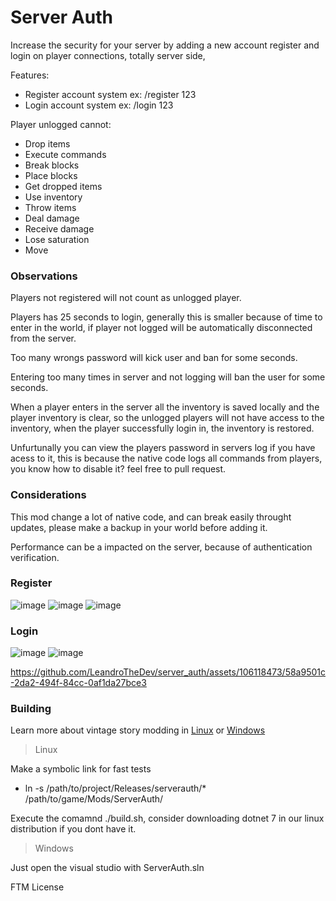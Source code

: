 # Server Auth
Increase the security for your server by adding a new account register and login on player connections, totally server side,

Features:
- Register account system ex: /register 123
- Login account system ex: /login 123

Player unlogged cannot:
- Drop items
- Execute commands
- Break blocks
- Place blocks
- Get dropped items
- Use inventory
- Throw items
- Deal damage
- Receive damage
- Lose saturation
- Move

### Observations
Players not registered will not count as unlogged player.

Players has 25 seconds to login, generally this is smaller because of time to enter in the world, if player not logged will be automatically disconnected from the server.

Too many wrongs password will kick user and ban for some seconds.

Entering too many times in server and not logging will ban the user for some seconds.

When a player enters in the server all the inventory is saved locally and the player inventory is clear, so
the unlogged players will not have access to the inventory, when the player successfully login in, the inventory is restored.

Unfurtunally you can view the players password in servers log if you have acess to it, this is because the native code logs all commands from players, you know how to disable it? feel free to pull request.

### Considerations
This mod change a lot of native code, and can break easily throught updates, please make a backup in your world before adding it.

Performance can be a impacted on the server, because of authentication verification.

### Register
![image](https://github.com/LeandroTheDev/server_auth/assets/106118473/0091d753-6329-4d6a-b871-bbb3ef8f3a36) 
![image](https://github.com/LeandroTheDev/server_auth/assets/106118473/969828d4-2381-4df5-9fb6-8bc71ea9fd36)
![image](https://github.com/LeandroTheDev/server_auth/assets/106118473/1066845b-becf-4e62-9375-ba48e5df3559)

### Login
![image](https://github.com/LeandroTheDev/server_auth/assets/106118473/0193f58e-cf56-435f-a300-42dd4cc02746)
![image](https://github.com/LeandroTheDev/server_auth/assets/106118473/6696f3fb-66a1-4bee-94ae-d92f1c7ca6df)

https://github.com/LeandroTheDev/server_auth/assets/106118473/58a9501c-2da2-494f-84cc-0af1da27bce3

### Building
Learn more about vintage story modding in [Linux](https://github.com/LeandroTheDev/arch_linux/wiki/Games#vintage-story-modding) or [Windows](https://wiki.vintagestory.at/index.php/Modding:Setting_up_your_Development_Environment)

> Linux

Make a symbolic link for fast tests
- ln -s /path/to/project/Releases/serverauth/* /path/to/game/Mods/ServerAuth/

Execute the comamnd ./build.sh, consider downloading dotnet 7 in our linux distribution if you dont have it.

> Windows

Just open the visual studio with ServerAuth.sln

FTM License
